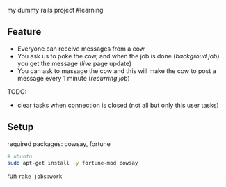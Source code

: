 my dummy rails project #learning

## Feature
- Everyone can receive messages from a cow
- You ask us to poke the cow,
  and when the job is done (_backgroud job_)
  you get the message (_live_ page update)
- You can ask to massage the cow
  and this will make the cow to post a message 
  every 1 minute (_recurring job_)

TODO: 
- clear tasks when connection is closed (not all but only this user tasks)


## Setup
required packages: cowsay, fortune

```bash
# ubuntu
sudo apt-get install -y fortune-mod cowsay
```

run `rake jobs:work`
